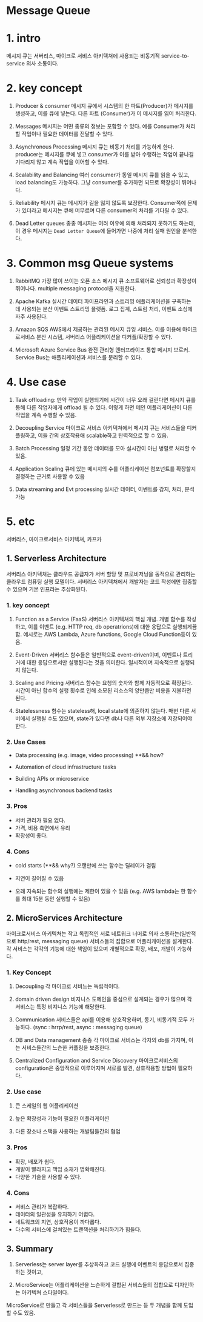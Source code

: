 # Message Queue

#
# 1. intro
메시지 큐는 서버리스, 마이크로 서비스 아키텍쳐에 사용되는 비동기적 service-to-service 의사 소통이다.

#
# 2. key concept

1. Producer & consumer
메시지 큐에서 시스템의 한 파트(Producer)가 메시지를 생성하고, 이를 큐에 넣는다. 다른 파트 (Consumer)가 이 메시지를 읽어 처리한다.

2. Messages
메시지는 어떤 종류의 정보는 포함할 수 있다. 예를 Consumer가 처리할 작업이나 필요한 데이터를 전달할 수 있다.

3. Asynchronous Processing
메시지 큐는 비동기 처리를 가능하게 한다. producer는 메시지를 큐에 넣고 consumer가 이를 받아 수행하는 작업이 끝나길 기다리지 않고 계속 작업을 이어할 수 있다.

4. Scalability and Balancing
여러 consumer가 동일 메시지 큐를 읽을 수 있고, load balancing도 가능하다. 그냥 consumer를 추가하면 되므로 확장성이 뛰어나다.

5. Reliability
메시지 큐는 메시지가 길을 잃지 않도록 보장한다. Consumer쪽에 문제가 있더라고 메시지는 큐에 머무르며 다른 consumer의 처리를 기다릴 수 있다.

6. Dead Letter queues
종종 메시지는 여러 이유에 의해 처리되지 못하기도 하는데, 이 경우 메시지는 `Dead Letter Queue`에 들어가면 나중에 처리 실패 원인을 분석한다.

#
# 3. Common msg Queue systems
1. RabbitMQ 
가장 많이 쓰이는 오픈 소스 메시지 큐 소프트웨어로 신뢰성과 확장성이 뛰어나다. multiple messaging protocol을 지원한다.

2. Apache Kafka
실시간 데이터 파이프라인과 스트리밍 애플리케이션을 구축하는 데 사용되는 분산 이벤트 스트리밍 플랫폼. 로그 집계, 스트림 처리, 이벤트 소싱에 자주 사용된다.

3. Amazon SQS
AWS에서 제공하는 관리된 메시지 큐잉 서비스. 이를 이용해 마이크로서비스 분산 시스템, 서버리스 어플리케이션을 디커플/확장할 수 있다.

4. Microsoft Azure Service Bus
완전 관리형 엔터프라이즈 통합 메시지 브로커. Service Bus는 애플리케이션과 서비스를 분리할 수 있다.

#
# 4. Use case
1. Task offloading: 만약 작업이 실행되기에 시간이 너무 오래 걸린다면 메시지 큐를 통해 다른 작업자에게 offload 될 수 있다. 이렇게 하면 메인 어플리케이션이 다른 작업을 계속 수행할 수 있음.

2. Decoupling Service
마이크로 서비스 아키텍쳐에서 메시지 큐는 서비스들을 디커플링하고, 이들 간의 상호작용애 scalable하고 탄력적으로 할 수 있음.

3. Batch Processing
일정 기간 동안 데이터를 모아 실시간이 아닌 병렬로 처리할 수 있음.

4. Application Scaling
큐에 있는 메시지의 수를 어플리케이션 컴포넌트를 확장할지 결정하는 근거로 사용할 수 있음

5. Data streaming and Evt processing
실시간 데이터, 이벤트를 감지, 처리, 분석 가능


#
# 5. etc

서버리스, 마이크로서비스 아키텍쳐, 카프카

## 1. Serverless Architecture
서버리스 아키텍처는 클라우드 공급자가 서버 할당 및 프로비저닝을 동적으로 관리하는 클라우드 컴퓨팅 실행 모델이다. 서버리스 아키텍처에서 개발자는 코드 작성에만 집중할 수 있으며 기본 인프라는 추상화된다.

### 1. key concept
1. Function as a Service (FaaS)
서버리스 아키텍쳐의 핵심 개념. 개별 함수를 작성하고, 이를 이벤트 (e.g. HTTP req, db operatrions)에 대한 응답으로 실행되게끔 함. 예시로는 AWS Lambda, Azure functions, Google Cloud Function등이 있음.

2. Event-Driven
서버리스 함수들은 일반적으로 event-driven이며, 이벤트나 트리거에 대한 응답으로서만 실행된다는 것을 의미한다. 일시적이며 지속적으로 실행되지 않는다.

3. Scaling and Pricing
서버리스 함수는 요청의 숫자와 함께 자동적으로 확장된다. 시간이 아닌 함수의 실행 횟수로 인해 소모된 리소스의 양만큼만 비용을 지불하면 된다.

4. Statelessness
함수는 stateless해, local state에 의존하지 않는다. 매번 다른 서버에서 실행될 수도 있으며, state가 있다면 db나 다른 외부 저장소에 저장되어야 한다.

### 2. Use Cases
- Data processing (e.g. image, video processing)
    **&& how?

- Automation of cloud infrastructure tasks
- Building APIs or microservice
- Handling asynchronous backend tasks

### 3. Pros
- 서버 관리가 필요 없다.
- 가격, 비용 측면에서 유리
- 확장성이 좋다.

### 4. Cons
- cold starts (**&& why?)
    오랜만에 쓰는 함수는 딜레이가 걸림

- 지연이 길어질 수 있음
- 오래 지속되는 함수의 실행에는 제한이 있을 수 있음 (e.g. AWS lambda는 한 함수를 최대 15분 동안 실행할 수 있음)

##
## 2. MicroServices Architecture
마이크로서비스 아키텍쳐는 작고 독립적인 서로 네트워크 너머로 의사 소통하는(일반적으로 http/rest, messaging queue) 서비스들의 집합으로 어플리케이션을 설계한다. 각 서비스는 각각의 기능에 대한 책임이 있으며 개별적으로 확장, 배포, 개발이 가능하다.

### 1. Key Concept
1. Decoupling
각 마이크로 서비느는 독립적이다.

2. domain driven design
비지니스 도메인을 중심으로 설계되는 경우가 많으며 각 서비스는 특정 비지니스 기능에 해당한다.

3. Communication
서비스들은 api를 이용해 상호작용하며, 동기, 비동기적 모두 가능하다.
(sync : hrrp/rest, async : messaging queue)

4. DB and Data management
종종 각 마이크로 서비스는 각자의 db를 가지며, 이는 서비스들간의 느슨한 커플링을 보증한다.

5. Centralized Configuration and Service Discovery
마이크로서비스의 configuration은 중앙적으로 이루어지며 서로를 발견, 상호작용할 방법이 필요하다.

### 2. Use case
1. 큰 스케일의 웹 어플리케이션

2. 높은 확장성과 기능이 필요한 어플리케이션

3. 다른 장소나 스택을 사용하는 개발팀들간의 협업

### 3. Pros
- 확장, 배포가 쉽다.
- 개발이 빨라지고 책임 소재가 명확해진다.
- 다양한 기술을 사용할 수 있다.

### 4. Cons
- 서비스 관리가 복잡하다.
- 데이터의 일관성을 유지하기 어렵다.
- 네트워크의 지연, 상호작용이 까다롭다.
- 다수의 서비스에 걸쳐있는 트랜잭션을 처리하기가 힘들다.

##
## 3. Summary
1. Serverless는 server layer를 추상화하고 코드 실행에 이벤트의 응답으로서 집중하는 것이고,

2. MicroService는 어플리케이션을 느슨하게 결합된 서비스들의 집합으로 디자인하는 아키텍쳐 스타일이다.

MicroService로 만들고 각 서비스들을 Serverless로 만드는 등 두 개념을 함께 도입할 수도 있음.

